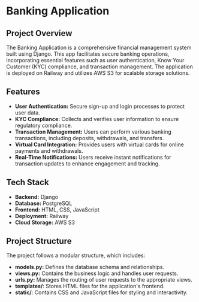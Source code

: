 # Banking Application

## Project Overview
The Banking Application is a comprehensive financial management system built using Django. This app facilitates secure banking operations, incorporating essential features such as user authentication, Know Your Customer (KYC) compliance, and transaction management. The application is deployed on Railway and utilizes AWS S3 for scalable storage solutions.

## Features
- **User Authentication:** Secure sign-up and login processes to protect user data.
- **KYC Compliance:** Collects and verifies user information to ensure regulatory compliance.
- **Transaction Management:** Users can perform various banking transactions, including deposits, withdrawals, and transfers.
- **Virtual Card Integration:** Provides users with virtual cards for online payments and withdrawals.
- **Real-Time Notifications:** Users receive instant notifications for transaction updates to enhance engagement and tracking.

## Tech Stack
- **Backend:** Django
- **Database:** PostgreSQL
- **Frontend:** HTML, CSS, JavaScript
- **Deployment:** Railway
- **Cloud Storage:** AWS S3

## Project Structure
The project follows a modular structure, which includes:
- **models.py:** Defines the database schema and relationships.
- **views.py:** Contains the business logic and handles user requests.
- **urls.py:** Manages the routing of user requests to the appropriate views.
- **templates/**: Stores HTML files for the application's frontend.
- **static/**: Contains CSS and JavaScript files for styling and interactivity.
